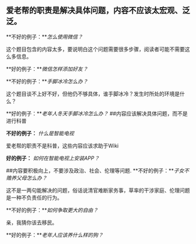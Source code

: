 
<!--
create time: 2015-10-18 17:55:10
Author: <TODO: 请写上你的名字>

This file is created by Marboo<http://marboo.io> template file $MARBOO_HOME/.media/starts/default.md
本文件由 Marboo<http://marboo.io> 模板文件 $MARBOO_HOME/.media/starts/default.md 创建
-->

## 爱老帮的职责是解决具体问题，内容不应该太宏观、泛泛。

**不好的例子：***怎么使用微信？*

这个题目包含的内容太多，要说明白这个问题需要很多步骤，阅读者可能不需要这么多信息。 

**好的例子：***微信怎样添加好友？*


**不好的例子：***手脚冰冷怎么办？*

这个题目谈不上好不好，但他仍不够具体，谁手脚冰冷？发生时所处的环境是什么？

**好的例子：***老年人冬天手脚冰冷怎么办？*
##内容应该解决具体问题，而不是进行科普

**不好的例子：**
*什么是智能电视*

爱老帮的职责不是科普，这些内容应该求助于Wiki

**好的例子：**
*如何在智能电视上安装APP？*

##内容要积极向上，不要涉及政治、社会、伦理等问题.
**不好的例子：***子女不赡养父母怎么办？*

这不是一两句能解决的问题，俗话说清官难断家务事，草率的干涉家庭、伦理问题是一种不负责任的行为。

**不好的例子：***如何争取更大的自由？*

亲，我猜你该去移民。

**好的例子：***老年人应该养什么样的狗？*